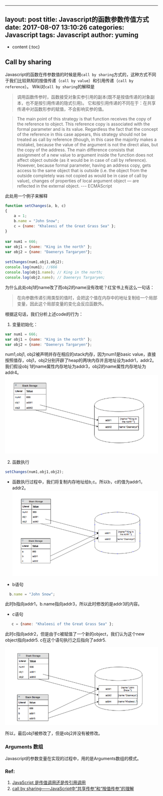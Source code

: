 
---
layout: post
title:  Javascript的函数参数传值方式
date:   2017-08-07 13:10:26
categories: Javascript
tags: Javascript
author: yuming
---

* content
{:toc}


## Call by sharing 

Javascript的函数在传参数值的时候是用`call by sharing`方式的，这种方式不同于我们比较熟知的按值传递（`call by value`）和引用传递（`call by reference`）。 Wiki对`call by sharing`的解释是
>调用函数传参时，函数接受对象实参引用的副本(既不是按值传递的对象副本，也不是按引用传递的隐式引用)。 它和按引用传递的不同在于：在共享传递中对函数形参的赋值，不会影响实参的值。

>The main point of this strategy is that function receives the copy of the reference to object. This reference copy is associated with the formal parameter and is its value.
 Regardless the fact that the concept of the reference in this case appears, this strategy should not be treated as call by reference (though, in this case the majority makes a mistake), because the value of the argument is not the direct alias, but the copy of the address.
 The main difference consists that assignment of a new value to argument inside the function does not affect object outside (as it would be in case of call by reference). However, because formal parameter, having an address copy, gets access to the same object that is outside (i.e. the object from the outside completely was not copied as would be in case of call by value), changes of properties of local argument object — are reflected in the external object.
> --- ECMAScript

此处用一个例子来解释
```javascript
function setChanges(a, b, c)
{
    a = 1;
    b.name = "John Snow";
    c = {name: "Khaleesi of the Great Grass Sea" };
}

var num1 = 666;
var obj1 = {name: "King in the north" };
var obj2 = {name: "Daenerys Targaryen"};

setChanges(num1,obj1,obj2);
console.log(num1); //666
console.log(obj1.name); // King in the north;
console.log(obj2.name); // Daenerys Targaryen;

```
为什么此处obj1的name改了而obj2的name没有改呢？红宝书上有这么一句话：
> 在向参数传递引用类型的值时，会把这个值在内存中的地址复制给一个局部变量，因此这个局部变量的变化会反应函数外。

根据这句话，我们分析上述code的行为：

1. 变量初始化：
```javascript
var num1 = 666;
var obj1 = {name: "King in the north" };
var obj2 = {name: "Daenerys Targaryen"};

```
num1,obj1, obj2被声明并存在相应的stack内存，因为num1是basic value，直接按照值存，obj1，obj2分别开辟了heap的两块内存并且地址设为addr1，addr2。我们假设obj
1的name属性内存地址为addr3，obj2的name属性内存地址为addr4。
![](/assets/images/js_arguments/stack1.png)

2. 函数执行
```javascript
setChanges(num1,obj1,obj2);
```
- 函数执行过程中，我们将复制内存地址给b,c。所以b，c的值为addr1，addr2。
![](/assets/images/js_arguments/stack2.png)
 
- b语句
```javascript
  b.name = "John Snow";
```
此时b指向addr1，b.name指向addr3，所以此时修改的是addr3的内容。
- c语句
```javascript
   c = {name: "Khaleesi of the Great Grass Sea" };
```
此时c指向addr2，但是由于c被赋值了一个新的object，我们认为这个new object指向addr5. c在这个语句执行之后指向了addr5.

![](/assets/images/js_arguments/stack3.png)

所以，最后obj1被修改了，但是obj2并没有被修改。


### Arguments 数组
Javascript的参数变量在实现的过程中，用的是Arguments数组的模式。


### Ref:
1. [JavaScript 是传值调用还是传引用调用](https://zhuanlan.zhihu.com/p/25314908?refer=nodejh)
2. [call by sharing——JavaScript中“共享传参”和“按值传参”的理解](https://segmentfault.com/a/1190000005177386)
